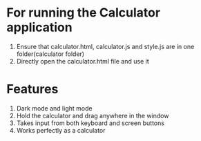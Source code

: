 # For running the Calculator application


1. Ensure that calculator.html, calculator.js and style.js are in one folder(calculator folder)
2. Directly open the calculator.html file and use it

# Features 
1. Dark mode and light mode
2. Hold the calculator and drag anywhere in the window
3. Takes input from both keyboard and screen buttons
4. Works perfectly as a calculator
